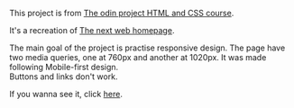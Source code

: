 This project is from [The odin project HTML and CSS course](https://www.theodinproject.com/paths/full-stack-ruby-on-rails/courses/html-and-css/lessons/building-with-responsive-design).

It's a recreation of [The next web homepage](https://thenextweb.com/).

The main goal of the project is practise responsive design. The page have two media queries, one at 760px and another at 1020px. It was made following Mobile-first design. <br>
Buttons and links don't work.

If you wanna see it, click [here](https://jnfussion.github.io/the-next-web-homepage/).
